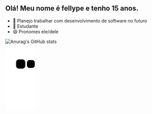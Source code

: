 ## Olá! Meu nome é fellype e tenho 15 anos.

- 🔭 Planejo trabalhar com desenvolvimento de software no futuro
- 🌱 Estudante
- 😄 Pronomes ele/dele

![Anurag's GitHub stats](https://github-readme-stats.vercel.app/api?username=marks14&show_icons=true&theme=merko)


<div>
  
![Snake animation](https://github.com/rafaballerini/rafaballerini/blob/output/github-contribution-grid-snake.svg)

  </div>
